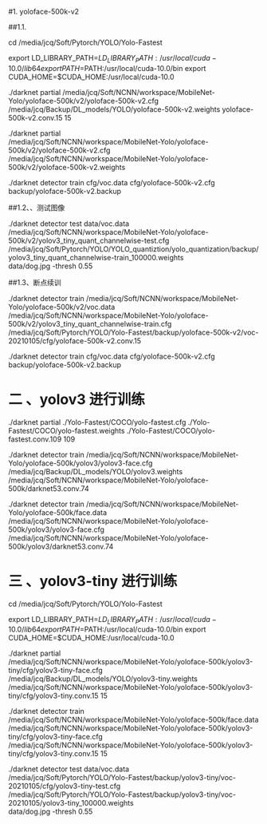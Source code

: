   
#1. yoloface-500k-v2 


##1.1. 

cd /media/jcq/Soft/Pytorch/YOLO/Yolo-Fastest

export LD_LIBRARY_PATH=$LD_LIBRARY_PATH:/usr/local/cuda-10.0/lib64
export PATH=$PATH:/usr/local/cuda-10.0/bin
export CUDA_HOME=$CUDA_HOME:/usr/local/cuda-10.0




./darknet partial /media/jcq/Soft/NCNN/workspace/MobileNet-Yolo/yoloface-500k/v2/yoloface-500k-v2.cfg /media/jcq/Backup/DL_models/YOLO/yoloface-500k-v2.weights yoloface-500k-v2.conv.15 15


./darknet partial \
/media/jcq/Soft/NCNN/workspace/MobileNet-Yolo/yoloface-500k/v2/yoloface-500k-v2.cfg \
/media/jcq/Soft/NCNN/workspace/MobileNet-Yolo/yoloface-500k/v2/yoloface-500k-v2.weights 





./darknet detector train cfg/voc.data cfg/yoloface-500k-v2.cfg backup/yoloface-500k-v2.backup




##1.2、、测试图像


./darknet detector  test  data/voc.data \
/media/jcq/Soft/NCNN/workspace/MobileNet-Yolo/yoloface-500k/v2/yolov3_tiny_quant_channelwise-test.cfg \
/media/jcq/Soft/Pytorch/YOLO/YOLO_quantiztion/yolo_quantization/backup/yolov3_tiny_quant_channelwise-train_100000.weights \
 data/dog.jpg  -thresh 0.55





##1.3、断点续训

 ./darknet detector train /media/jcq/Soft/NCNN/workspace/MobileNet-Yolo/yoloface-500k/v2/voc.data \
/media/jcq/Soft/NCNN/workspace/MobileNet-Yolo/yoloface-500k/v2/yolov3_tiny_quant_channelwise-train.cfg \
/media/jcq/Soft/Pytorch/YOLO/Yolo-Fastest/backup/yoloface-500k-v2/voc-20210105/cfg/yoloface-500k-v2.conv.15





./darknet detector train cfg/voc.data cfg/yoloface-500k-v2.cfg backup/yoloface-500k-v2.backup





# 二 、yolov3  进行训练


./darknet partial ./Yolo-Fastest/COCO/yolo-fastest.cfg ./Yolo-Fastest/COCO/yolo-fastest.weights ./Yolo-Fastest/COCO/yolo-fastest.conv.109 109




./darknet detector train /media/jcq/Soft/NCNN/workspace/MobileNet-Yolo/yoloface-500k/yolov3/yolov3-face.cfg \
/media/jcq/Backup/DL_models/YOLO/yolov3.weights \
/media/jcq/Soft/NCNN/workspace/MobileNet-Yolo/yoloface-500k/darknet53.conv.74


./darknet detector train /media/jcq/Soft/NCNN/workspace/MobileNet-Yolo/yoloface-500k/face.data \
/media/jcq/Soft/NCNN/workspace/MobileNet-Yolo/yoloface-500k/yolov3/yolov3-face.cfg \
/media/jcq/Soft/NCNN/workspace/MobileNet-Yolo/yoloface-500k/yolov3/darknet53.conv.74




# 三 、yolov3-tiny  进行训练


cd /media/jcq/Soft/Pytorch/YOLO/Yolo-Fastest

export LD_LIBRARY_PATH=$LD_LIBRARY_PATH:/usr/local/cuda-10.0/lib64
export PATH=$PATH:/usr/local/cuda-10.0/bin
export CUDA_HOME=$CUDA_HOME:/usr/local/cuda-10.0




./darknet partial \
/media/jcq/Soft/NCNN/workspace/MobileNet-Yolo/yoloface-500k/yolov3-tiny/cfg/yolov3-tiny-face.cfg \
/media/jcq/Backup/DL_models/YOLO/yolov3-tiny.weights \
/media/jcq/Soft/NCNN/workspace/MobileNet-Yolo/yoloface-500k/yolov3-tiny/cfg/yolov3-tiny.conv.15 15




./darknet detector train \
/media/jcq/Soft/NCNN/workspace/MobileNet-Yolo/yoloface-500k/face.data \
/media/jcq/Soft/NCNN/workspace/MobileNet-Yolo/yoloface-500k/yolov3-tiny/cfg/yolov3-tiny-face.cfg \
/media/jcq/Soft/NCNN/workspace/MobileNet-Yolo/yoloface-500k/yolov3-tiny/cfg/yolov3-tiny.conv.15 15



./darknet detector  test data/voc.data \
/media/jcq/Soft/Pytorch/YOLO/Yolo-Fastest/backup/yolov3-tiny/voc-20210105/cfg/yolov3-tiny-test.cfg \
/media/jcq/Soft/Pytorch/YOLO/Yolo-Fastest/backup/yolov3-tiny/voc-20210105/yolov3-tiny_100000.weights\
 data/dog.jpg  -thresh 0.55